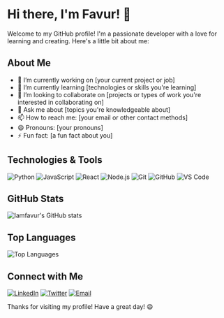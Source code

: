 # Hi there, I'm Favur! 👋

Welcome to my GitHub profile! I'm a passionate developer with a love for learning and creating. Here's a little bit about me:

## About Me

- 🔭 I’m currently working on [your current project or job]
- 🌱 I’m currently learning [technologies or skills you're learning]
- 👯 I’m looking to collaborate on [projects or types of work you're interested in collaborating on]
- 💬 Ask me about [topics you're knowledgeable about]
- 📫 How to reach me: [your email or other contact methods]
- 😄 Pronouns: [your pronouns]
- ⚡ Fun fact: [a fun fact about you]

## Technologies & Tools

![Python](https://img.shields.io/badge/-Python-333333?style=flat&logo=python)
![JavaScript](https://img.shields.io/badge/-JavaScript-333333?style=flat&logo=javascript)
![React](https://img.shields.io/badge/-React-333333?style=flat&logo=react)
![Node.js](https://img.shields.io/badge/-Node.js-333333?style=flat&logo=node.js)
![Git](https://img.shields.io/badge/-Git-333333?style=flat&logo=git)
![GitHub](https://img.shields.io/badge/-GitHub-333333?style=flat&logo=github)
![VS Code](https://img.shields.io/badge/-VS%20Code-333333?style=flat&logo=visual-studio-code)

## GitHub Stats

![Iamfavur's GitHub stats](https://github-readme-stats.vercel.app/api?username=Iamfavur&show_icons=true&theme=radical)

## Top Languages

![Top Languages](https://github-readme-stats.vercel.app/api/top-langs/?username=Iamfavur&layout=compact&theme=radical)

## Connect with Me

[![LinkedIn](https://img.shields.io/badge/-LinkedIn-0077B5?style=flat&logo=linkedin)](https://www.linkedin.com/in/yourlinkedinprofile)
[![Twitter](https://img.shields.io/badge/-Twitter-1DA1F2?style=flat&logo=twitter)](https://twitter.com/yourtwitterprofile)
[![Email](https://img.shields.io/badge/-Email-D14836?style=flat&logo=gmail)](mailto:youremail@example.com)

Thanks for visiting my profile! Have a great day! 😄
